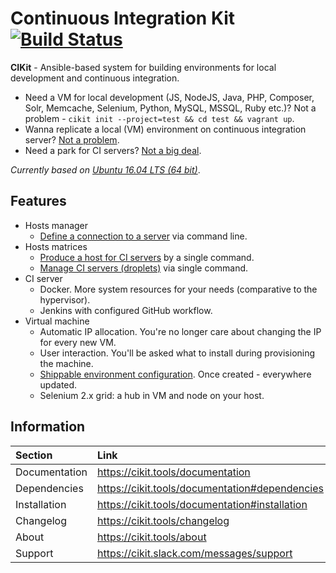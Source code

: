 # Continuous Integration Kit [![Build Status](https://img.shields.io/travis/BR0kEN-/cikit/master.svg?style=flat-square)](https://travis-ci.org/BR0kEN-/cikit)

**CIKit** - Ansible-based system for building environments for local development and continuous integration.

- Need a VM for local development (JS, NodeJS, Java, PHP, Composer, Solr, Memcache, Selenium, Python, MySQL, MSSQL, Ruby etc.)? Not a problem - `cikit init --project=test && cd test && vagrant up`.
- Wanna replicate a local (VM) environment on continuous integration server? [Not a problem](https://cikit.tools/documentation/matrix).
- Need a park for CI servers? [Not a big deal](https://cikit.tools/documentation/matrix).

*Currently based on [Ubuntu 16.04 LTS (64 bit)](https://cikit.tools/documentation/project/vagrant-box)*.

## Features

- Hosts manager
  - [Define a connection to a server](https://cikit.tools/documentation/hosts-manager) via command line.
- Hosts matrices
  - [Produce a host for CI servers](https://cikit.tools/documentation/matrix#usage) by a single command.
  - [Manage CI servers (droplets)](https://cikit.tools/documentation/matrix#management) via single command.
- CI server
  - Docker. More system resources for your needs (comparative to the hypervisor).
  - Jenkins with configured GitHub workflow.
- Virtual machine
  - Automatic IP allocation. You're no longer care about changing the IP for every new VM.
  - User interaction. You'll be asked what to install during provisioning the machine.
  - [Shippable environment configuration](https://cikit.tools/documentation/project/env-config). Once created - everywhere updated.
  - Selenium 2.x grid: a hub in VM and node on your host.

## Information

|Section|Link|
|:---|:---|
|Documentation|https://cikit.tools/documentation|
|Dependencies|https://cikit.tools/documentation#dependencies|
|Installation|https://cikit.tools/documentation#installation|
|Changelog|https://cikit.tools/changelog|
|About|https://cikit.tools/about|
|Support|https://cikit.slack.com/messages/support|
